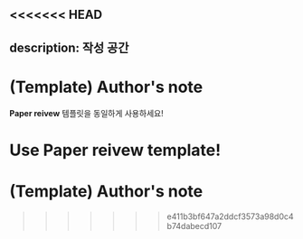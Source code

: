 <<<<<<< HEAD
---
description: 작성 공간
---

# \(Template\) Author's note

**Paper reivew** 템플릿을 동일하게 사용하세요!

Use **Paper reivew** template!
=======
# (Template) Author's note
>>>>>>> e411b3bf647a2ddcf3573a98d0c4b74dabecd107

